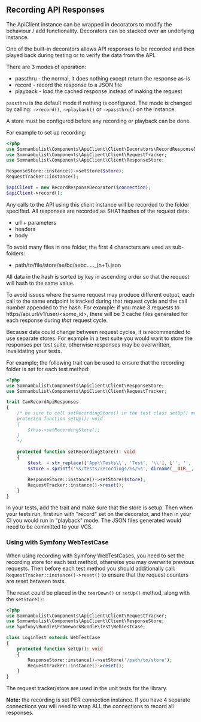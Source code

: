 
## Recording API Responses

The ApiClient instance can be wrapped in decorators to modify the behaviour / add functionality.
Decorators can be stacked over an underlying instance.

One of the built-in decorators allows API responses to be recorded and then played back during
testing or to verify the data from the API.

There are 3 modes of operation:

 * passthru - the normal, it does nothing except return the response as-is
 * record - record the response to a JSON file
 * playback - load the cached response instead of making the request
 
`passthru` is the default mode if nothing is configured. The mode is changed by calling:
`->record()`, `->playback()` or `->passthru()` on the instance.

A store must be configured before any recording or playback can be done.

For example to set up recording:

```php
<?php
use Somnambulist\Components\ApiClient\Client\Decorators\RecordResponseDecorator;
use Somnambulist\Components\ApiClient\Client\RequestTracker;
use Somnambulist\Components\ApiClient\Client\ResponseStore;

ResponseStore::instance()->setStore($store);
RequestTracker::instance();

$apiClient = new RecordResponseDecorator($connection);
$apiClient->record();
```

Any calls to the API using this client instance will be recorded to the folder specified.
All responses are recorded as SHA1 hashes of the request data:

 * url + parameters
 * headers
 * body

To avoid many files in one folder, the first 4 characters are used as sub-folders:

 * path/to/file/store/ae/bc/aebc....._(n+1).json

All data in the hash is sorted by key in ascending order so that the request will hash to the
same value.

To avoid issues where the same request may produce different output, each call to the same
endpoint is tracked during that request cycle and the call number appended to the hash.
For example: if you make 3 requests to https//api.url/v1/user/<some_id>, there will be 3
cache files generated for each response during _that_ request cycle.

Because data could change between request cycles, it is recommended to use separate stores.
For example in a test suite you would want to store the responses per test suite, otherwise
responses may be overwritten, invalidating your tests.

For example; the following trait can be used to ensure that the recording folder is set for
each test method:

```php
<?php
use Somnambulist\Components\ApiClient\Client\ResponseStore;
use Somnambulist\Components\ApiClient\Client\RequestTracker;

trait CanRecordApiResponses
{
    /* be sure to call setRecordingStore() in the test class setUp() method
    protected function setUp(): void
    {
        $this->setRecordingStore();
    }
    */

    protected function setRecordingStore(): void
    {
        $test  = str_replace(['App\\Tests\\', 'Test', '\\'], ['', '', '/'], __CLASS__);
        $store = sprintf('%s/tests/recordings/%s/%s', dirname(__DIR__, 3), $test, $this->getName());

        ResponseStore::instance()->setStore($store);
        RequestTracker::instance()->reset();
    }
}
```

In your tests, add the trait and make sure that the store is setup. Then when your tests run,
first run with "record" set on the decorator, and then in your CI you would run in "playback"
mode. The JSON files generated would need to be committed to your VCS.

### Using with Symfony WebTestCase

When using recording with Symfony WebTestCases, you need to set the recording store for each
test method, otherwise you may overwrite previous requests. Then before each test method you
should additionally call: `RequestTracker::instance()->reset()` to ensure that the request
counters are reset between tests.

The reset could be placed in the `tearDown()` or `setUp()` method, along with the `setStore()`:

```php
<?php
use Somnambulist\Components\ApiClient\Client\RequestTracker;
use Somnambulist\Components\ApiClient\Client\ResponseStore;
use Symfony\Bundle\FrameworkBundle\Test\WebTestCase;

class LoginTest extends WebTestCase
{
    protected function setUp(): void 
    {
        ResponseStore::instance()->setStore('/path/to/store');
        RequestTracker::instance()->reset();
    }
}
```

The request tracker/store are used in the unit tests for the library.

__Note:__ the recording is set PER connection instance. If you have 4 separate connections you
will need to wrap ALL the connections to record all responses.
